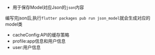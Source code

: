 * 用于保存Model对应Json的`json`内容

编写完json后,执行`flutter packages pub run json_model`就会生成对应的model类

* cacheConfig:API的缓存策略
* profile:app信息和用户信息
* user:用户信息